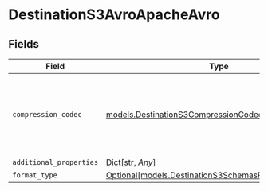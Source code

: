 # DestinationS3AvroApacheAvro


## Fields

| Field                                                                                                      | Type                                                                                                       | Required                                                                                                   | Description                                                                                                |
| ---------------------------------------------------------------------------------------------------------- | ---------------------------------------------------------------------------------------------------------- | ---------------------------------------------------------------------------------------------------------- | ---------------------------------------------------------------------------------------------------------- |
| `compression_codec`                                                                                        | [models.DestinationS3CompressionCodec](../models/destinations3compressioncodec.md)                         | :heavy_check_mark:                                                                                         | The compression algorithm used to compress data. Default to no compression.                                |
| `additional_properties`                                                                                    | Dict[str, *Any*]                                                                                           | :heavy_minus_sign:                                                                                         | N/A                                                                                                        |
| `format_type`                                                                                              | [Optional[models.DestinationS3SchemasFormatFormatType]](../models/destinations3schemasformatformattype.md) | :heavy_minus_sign:                                                                                         | N/A                                                                                                        |